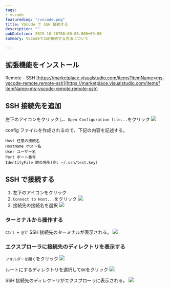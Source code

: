 ```yaml
---
tags:
- vscode
featuredimg: "/vscode.png"
title: VSCode で SSH 接続する
description: ""
pubDatetime: 2019-10-26T00:00:00.000+09:00
summary: VSCodeでSSH接続する方法について

---
```

## 拡張機能をインストール

Remote - SSH
[https://marketplace.visualstudio.com/items?itemName=ms-vscode-remote.remote-ssh](https://marketplace.visualstudio.com/items?itemName=ms-vscode-remote.remote-ssh)

## SSH 接続先を追加

左下のアイコンをクリックし、`Open Configuration file...`をクリック
![](/assets/img/ssh-connection-with-vscode-1.png)

config ファイルを作成されるので、下記の内容を記述する。

    Host 任意の接続名
    HostName ホスト名
    User ユーザー名
    Port ポート番号
    IdentityFile 鍵の場所(例: ~/.ssh/test.key)

## SSH で接続する

1. 左下のアイコンをクリック
2. `Connect to Host...`をクリック
   ![](/assets/img/ssh-connection-with-vscode-2.png)
3. 接続先の接続名を選択
   ![](/assets/img/ssh-connection-with-vscode-3.png)

### ターミナルから操作する

`Ctrl + @`で SSH 接続先のターミナルが表示される。
![](/assets/img/ssh-connection-with-vscode-4.png)

### エクスプローラに接続先のディレクトリを表示する

`フォルダーを開く`をクリック
![](/assets/img/ssh-connection-with-vscode-5.png)

ルートにするディレクトリを選択して`OK`をクリック
![](/assets/img/ssh-connection-with-vscode-6.png)

SSH 接続先のディレクトリがエクスプローラに表示される。
![](/assets/img/ssh-connection-with-vscode-7.png)